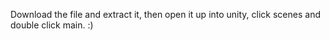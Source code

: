 Download the file and extract it, then open it up into unity, click scenes and double click main. :)
